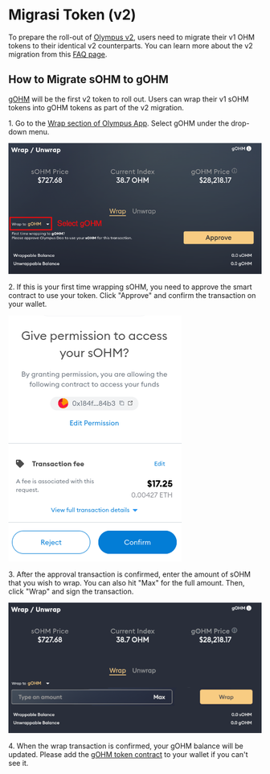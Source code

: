 # Migrasi Token (v2)

To prepare the roll-out of [Olympus v2](https://olympusdao.medium.com/introducing-olympus-v2-c4ade14e9fe), users need to migrate their v1 OHM tokens to their identical v2 counterparts. You can learn more about the v2 migration from this [FAQ page](broken-reference).

## How to Migrate sOHM to gOHM

[gOHM](../contracts/tokens.md#gohm) will be the first v2 token to roll out. Users can wrap their v1 sOHM tokens into gOHM tokens as part of the v2 migration.

1\. Go to the [Wrap section of Olympus App](https://app.olympusdao.finance/#/wrap). Select gOHM under the drop-down menu.

![Select gOHM](<../.gitbook/assets/v2 1.png>)

2\. If this is your first time wrapping sOHM, you need to approve the smart contract to use your token. Click "Approve" and confirm the transaction on your wallet.

![Token approval](<../.gitbook/assets/v2 2.png>)

3\. After the approval transaction is confirmed, enter the amount of sOHM that you wish to wrap. You can also hit "Max" for the full amount. Then, click "Wrap" and sign the transaction.

![Enter the sOHM amount](<../.gitbook/assets/v2 3.png>)

4\. When the wrap transaction is confirmed, your gOHM balance will be updated. Please add the [gOHM token contract](../contracts/tokens.md#gohm) to your wallet if you can't see it.
